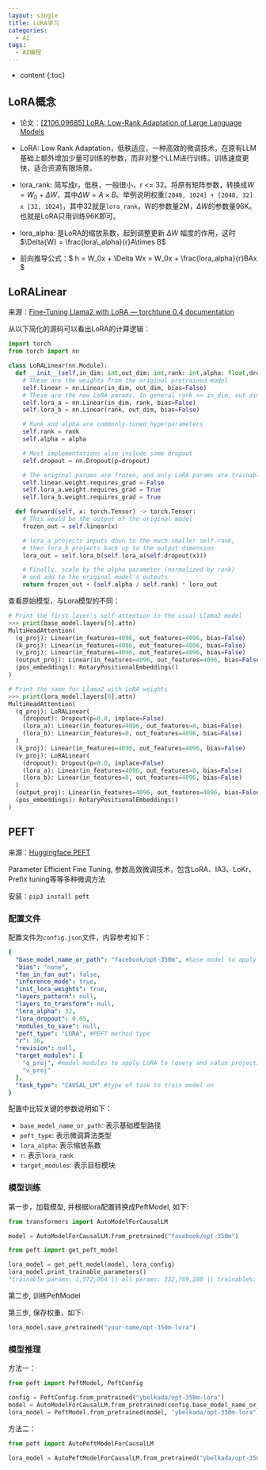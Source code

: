 ```yaml
---
layout: single
title: LoRA学习
categories:
  - AI
tags:
  - AI编程
---
```


* content
{:toc}
  


## LoRA概念

* 论文：[[2106.09685] LoRA: Low-Rank Adaptation of Large Language Models](https://arxiv.org/abs/2106.09685)

* LoRA: Low Rank Adaptation，低秩适应，一种高效的微调技术，在原有LLM基础上额外增加少量可训练的参数，而非对整个LLM进行训练。训练速度更快，适合资源有限场景。

* lora_rank: 简写成r，低秩，一般很小，r <= 32。将原有矩阵参数，转换成$W = W_0 + \Delta W$，其中$\Delta W=A \times B$。举例说明权重`[2048, 1024] + [2048, 32] x [32, 1024]`，其中32就是`lora_rank`，W的参数量2M，$\Delta W$的参数量96K。也就是LoRA只用训练96K即可。

* lora_alpha: 是LoRA的缩放系数，起到调整更新 $\Delta W$ 幅度的作用，这时$\Delta{W} = \frac{lora\_alpha}{r}A\times B$

* 前向推导公式：$ h = W_0x + \Delta Wx = W_0x + \frac{lora\_alpha}{r}BAx $

<!--more-->


## LoRALinear

来源：[Fine-Tuning Llama2 with LoRA &mdash; torchtune 0.4 documentation](https://pytorch.org/torchtune/0.4/tutorials/lora_finetune.html)

从以下简化的源码可以看出LoRA的计算逻辑：

```python
import torch
from torch import nn

class LoRALinear(nn.Module):
  def __init__(self,in_dim: int,out_dim: int,rank: int,alpha: float,dropout: float):
    # These are the weights from the original pretrained model
    self.linear = nn.Linear(in_dim, out_dim, bias=False)
    # These are the new LoRA params. In general rank << in_dim, out_dim
    self.lora_a = nn.Linear(in_dim, rank, bias=False)
    self.lora_b = nn.Linear(rank, out_dim, bias=False)

    # Rank and alpha are commonly-tuned hyperparameters
    self.rank = rank
    self.alpha = alpha

    # Most implementations also include some dropout
    self.dropout = nn.Dropout(p=dropout)

    # The original params are frozen, and only LoRA params are trainable.
    self.linear.weight.requires_grad = False
    self.lora_a.weight.requires_grad = True
    self.lora_b.weight.requires_grad = True

  def forward(self, x: torch.Tensor) -> torch.Tensor:
    # This would be the output of the original model
    frozen_out = self.linear(x)

    # lora_a projects inputs down to the much smaller self.rank,
    # then lora_b projects back up to the output dimension
    lora_out = self.lora_b(self.lora_a(self.dropout(x)))

    # Finally, scale by the alpha parameter (normalized by rank)
    # and add to the original model's outputs
    return frozen_out + (self.alpha / self.rank) * lora_out
```

查看原始模型，与Lora模型的不同：

```python
# Print the first layer's self-attention in the usual Llama2 model
>>> print(base_model.layers[0].attn)
MultiHeadAttention(
  (q_proj): Linear(in_features=4096, out_features=4096, bias=False)
  (k_proj): Linear(in_features=4096, out_features=4096, bias=False)
  (v_proj): Linear(in_features=4096, out_features=4096, bias=False)
  (output_proj): Linear(in_features=4096, out_features=4096, bias=False)
  (pos_embeddings): RotaryPositionalEmbeddings()
)

# Print the same for Llama2 with LoRA weights
>>> print(lora_model.layers[0].attn)
MultiHeadAttention(
  (q_proj): LoRALinear(
    (dropout): Dropout(p=0.0, inplace=False)
    (lora_a): Linear(in_features=4096, out_features=8, bias=False)
    (lora_b): Linear(in_features=8, out_features=4096, bias=False)
  )
  (k_proj): Linear(in_features=4096, out_features=4096, bias=False)
  (v_proj): LoRALinear(
    (dropout): Dropout(p=0.0, inplace=False)
    (lora_a): Linear(in_features=4096, out_features=8, bias=False)
    (lora_b): Linear(in_features=8, out_features=4096, bias=False)
  )
  (output_proj): Linear(in_features=4096, out_features=4096, bias=False)
  (pos_embeddings): RotaryPositionalEmbeddings()
)
```



## PEFT

来源：[Huggingface PEFT](https://huggingface.co/docs/peft/index)

Parameter Efficient Fine Tuning, 参数高效微调技术，包含LoRA、IA3、LoKr、Prefix tuning等等多种微调方法

安装：`pip3 install peft`

### 配置文件

配置文件为`config.json`文件，内容参考如下：

``` yaml
{
  "base_model_name_or_path": "facebook/opt-350m", #base model to apply LoRA to
  "bias": "none",
  "fan_in_fan_out": false,
  "inference_mode": true,
  "init_lora_weights": true,
  "layers_pattern": null,
  "layers_to_transform": null,
  "lora_alpha": 32,
  "lora_dropout": 0.05,
  "modules_to_save": null,
  "peft_type": "LORA", #PEFT method type
  "r": 16,
  "revision": null,
  "target_modules": [
    "q_proj", #model modules to apply LoRA to (query and value projection layers)
    "v_proj"
  ],
  "task_type": "CAUSAL_LM" #type of task to train model on
}
```

配置中比较关键的参数说明如下：

* `base_model_name_or_path`: 表示基础模型路径
* `peft_type`: 表示微调算法类型
* `lora_alpha`: 表示缩放系数
* `r`: 表示`lora_rank`
* `target_modules`: 表示目标模块

### 模型训练

第一步，加载模型, 并根据lora配置转换成PeftModel, 如下:

``` python
from transformers import AutoModelForCausalLM

model = AutoModelForCausalLM.from_pretrained("facebook/opt-350m")

from peft import get_peft_model

lora_model = get_peft_model(model, lora_config)
lora_model.print_trainable_parameters()
"trainable params: 1,572,864 || all params: 332,769,280 || trainable%: 0.472659014678278"
```

第二步, 训练PeftModel

第三步, 保存权重，如下:

``` python
lora_model.save_pretrained("your-name/opt-350m-lora")
```

### 模型推理

方法一：

``` python
from peft import PeftModel, PeftConfig

config = PeftConfig.from_pretrained("ybelkada/opt-350m-lora")
model = AutoModelForCausalLM.from_pretrained(config.base_model_name_or_path)
lora_model = PeftModel.from_pretrained(model, "ybelkada/opt-350m-lora")
```

方法二：

``` python
from peft import AutoPeftModelForCausalLM

lora_model = AutoPeftModelForCausalLM.from_pretrained("ybelkada/opt-350m-lora")
```

